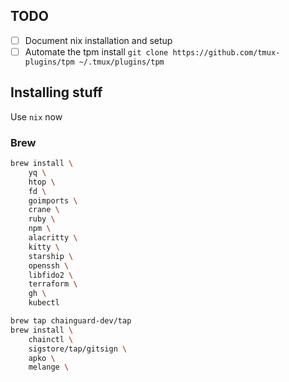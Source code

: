 ## TODO

- [ ] Document nix installation and setup
- [ ] Automate the tpm install `git clone https://github.com/tmux-plugins/tpm ~/.tmux/plugins/tpm`

## Installing stuff

Use `nix` now

### Brew

```sh
brew install \
    yq \
    htop \
    fd \
    goimports \
    crane \
    ruby \
    npm \
    alacritty \
    kitty \
    starship \
    openssh \
    libfido2 \
    terraform \
    gh \
    kubectl

brew tap chainguard-dev/tap
brew install \
    chainctl \
    sigstore/tap/gitsign \
    apko \
    melange \
```
